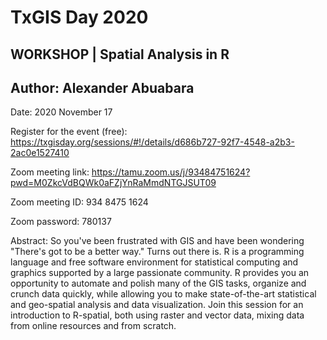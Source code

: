 # TxGIS Day 2020

## WORKSHOP | Spatial Analysis in R

## Author: Alexander Abuabara

Date: 2020 November 17

Register for the event (free): https://txgisday.org/sessions/#!/details/d686b727-92f7-4548-a2b3-2ac0e1527410

Zoom meeting link: https://tamu.zoom.us/j/93484751624?pwd=M0ZkcVdBQWk0aFZjYnRaMmdNTGJSUT09

Zoom meeting ID: 934 8475 1624

Zoom password: 780137

Abstract: So you've been frustrated with GIS and have been wondering "There's got to be a better way." Turns out there is. R is a programming language and free software environment for statistical computing and graphics supported by a large passionate community. R provides you an opportunity to automate and polish many of the GIS tasks, organize and crunch data quickly, while allowing you to make state-of-the-art statistical and geo-spatial analysis and data visualization. Join this session for an introduction to R-spatial, both using raster and vector data, mixing data from online resources and from scratch.
